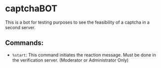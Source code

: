 # captchaBOT

This is a bot for testing purposes to see the feasibility of a captcha in a second server. 


## Commands:

- `%start`: This command initiates the reaction message. Must be done in the verification server. (Moderator or 
  Administrator Only)